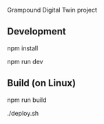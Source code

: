 Grampound Digital Twin project

Development
-----------

npm install

npm run dev


Build (on Linux)
----------------

npm run build

./deploy.sh


